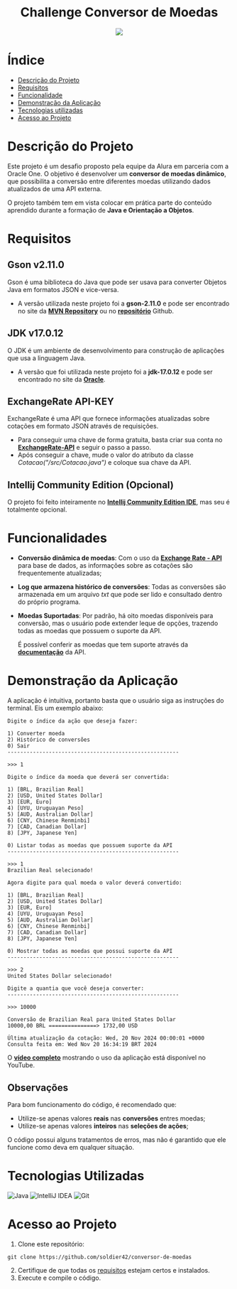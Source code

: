 <h1 align="center">Challenge Conversor de Moedas</h1>

<p align="center">
<img loading="lazy" src="http://img.shields.io/static/v1?label=STATUS&message=FINALIZADO&color=00FF00&style=for-the-badge"/>
</p>

# Índice 

* [Descrição do Projeto](#descrição-do-projeto)
* [Requisitos](#requisitos)
* [Funcionalidade](#funcionalidade)
* [Demonstração da Aplicação](#demonstração-da-aplicação)
* [Tecnologias utilizadas](#tecnologias-utilizadas)
* [Acesso ao Projeto](#acesso-ao-projeto)

# Descrição do Projeto
Este projeto é um desafio proposto pela equipe da Alura em parceria com a Oracle One. O objetivo é desenvolver um **conversor de moedas dinâmico**, que possibilita a conversão entre diferentes moedas utilizando dados atualizados de uma API externa.

O projeto também tem em vista colocar em prática parte do conteúdo aprendido durante a formação de **Java e Orientação a Objetos**.

# Requisitos
## Gson v2.11.0
Gson é uma biblioteca do Java que pode ser usava para converter Objetos Java em formatos JSON e vice-versa.
- A versão utilizada neste projeto foi a **gson-2.11.0** e pode ser encontrado no site da [**MVN Repository**](https://mvnrepository.com/artifact/com.google.code.gson/gson) ou no [**repositório**](https://github.com/google/gson?tab=readme-ov-file) Github.

## JDK v17.0.12
O JDK é um ambiente de desenvolvimento para construção de aplicações que usa a linguagem Java.
- A versão que foi utilizada neste projeto foi a **jdk-17.0.12** e pode ser encontrado no site da [**Oracle**](https://www.oracle.com/java/technologies/javase/jdk17-archive-downloads.html).

## ExchangeRate API-KEY
ExchangeRate é uma API que fornece informações atualizadas sobre cotações em formato JSON através de requisições. 
- Para conseguir uma chave de forma gratuita, basta criar sua conta no [**ExchangeRate-API**](https://www.exchangerate-api.com/) e seguir o passo a passo.
- Após conseguir a chave, mude o valor do atributo da classe *Cotacao("/src/Cotacao.java")* e coloque sua chave da API.
## Intellij Community Edition (Opcional)
O projeto foi feito inteiramente no [**Intellij Community Edition IDE**](https://www.jetbrains.com/pt-br/idea/download/?section=windows), mas seu é totalmente opcional.

# Funcionalidades
- **Conversão dinâmica de moedas**: Com o 
uso da [**Exchange Rate - API**](https://www.exchangerate-api.com/) para base de dados, as informações sobre as cotações são frequentemente atualizadas;
- **Log que armazena histórico de conversões**: Todas as conversões são armazenada em um arquivo *txt* que pode ser lido e consultado dentro do próprio programa.

- **Moedas Suportadas**: Por padrão, há oito moedas disponíveis para conversão, mas o usuário pode extender leque de opções, trazendo todas as moedas que possuem o suporte da API.

    É possível conferir as moedas que tem suporte através da [**documentação**](https://www.exchangerate-api.com/docs/supported-currencies) da API.

# Demonstração da Aplicação
A aplicação é intuitiva, portanto basta que o usuário siga as instruções do terminal. Eis um exemplo abaixo:
```
Digite o índice da ação que deseja fazer:

1) Converter moeda
2) Histórico de conversões
0) Sair
------------------------------------------------------

>>> 1
```
```
Digite o índice da moeda que deverá ser convertida:

1) [BRL, Brazilian Real]
2) [USD, United States Dollar]
3) [EUR, Euro]
4) [UYU, Uruguayan Peso]
5) [AUD, Australian Dollar]
6) [CNY, Chinese Renminbi]
7) [CAD, Canadian Dollar]
8) [JPY, Japanese Yen]

0) Listar todas as moedas que possuem suporte da API
------------------------------------------------------

>>> 1
Brazilian Real selecionado!
```

```
Agora digite para qual moeda o valor deverá convertido: 

1) [BRL, Brazilian Real]
2) [USD, United States Dollar]
3) [EUR, Euro]
4) [UYU, Uruguayan Peso]
5) [AUD, Australian Dollar]
6) [CNY, Chinese Renminbi]
7) [CAD, Canadian Dollar]
8) [JPY, Japanese Yen]

0) Mostrar todas as moedas que possui suporte da API
------------------------------------------------------

>>> 2
United States Dollar selecionado!
```

```
Digite a quantia que você deseja converter:
------------------------------------------------------

>>> 10000
```

```
Conversão de Brazilian Real para United States Dollar
10000,00 BRL ===============> 1732,00 USD

Última atualização da cotação: Wed, 20 Nov 2024 00:00:01 +0000
Consulta feita em: Wed Nov 20 16:34:19 BRT 2024
```


O [**vídeo completo**](https://youtu.be/iNFagFbpA-I) mostrando o uso da aplicação está disponível no YouTube.

## Observações
Para bom funcionamento do código, é recomendado que:
- Utilize-se apenas valores **reais** nas **conversões** entres moedas;
- Utilize-se apenas valores **inteiros** nas **seleções de ações**;

O código possui alguns tratamentos de erros, mas não é garantido que ele funcione como deva em qualquer situação.

# Tecnologias Utilizadas
![Java](https://img.shields.io/badge/java-%23ED8B00.svg?style=for-the-badge&logo=openjdk&logoColor=white)
![IntelliJ IDEA](https://img.shields.io/badge/IntelliJIDEA-000000.svg?style=for-the-badge&logo=intellij-idea&logoColor=white)
![Git](https://img.shields.io/badge/git-%23F05033.svg?style=for-the-badge&logo=git&logoColor=white)

# Acesso ao Projeto
1. Clone este repositório:
```
git clone https://github.com/soldier42/conversor-de-moedas
```
2. Certifique de que todas os [requisitos](#requisitos) estejam certos e instalados.
3. Execute e compile o código.
